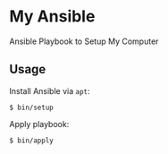 # My Ansible

Ansible Playbook to Setup My Computer

## Usage

Install Ansible via `apt`:

    $ bin/setup
    
Apply playbook:

    $ bin/apply
